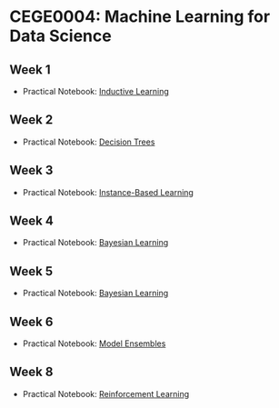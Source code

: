 # CEGE0004: Machine Learning for Data Science

## Week 1

- Practical Notebook: [Inductive Learning](https://github.com/aldolipani/CEGE0004/blob/master/1%20-%20Week/inductive_learning.ipynb)

## Week 2

- Practical Notebook: [Decision Trees](https://github.com/aldolipani/CEGE0004/blob/master/2%20-%20Week/decision_trees.ipynb)

## Week 3

- Practical Notebook: [Instance-Based Learning](https://github.com/aldolipani/CEGE0004/blob/master/3%20-%20Week/instance-based_learning.ipynb)

## Week 4

- Practical Notebook: [Bayesian Learning](https://github.com/aldolipani/CEGE0004/blob/master/4%20-%20Week/bayesian_learning.ipynb)

## Week 5

- Practical Notebook: [Bayesian Learning](https://github.com/aldolipani/CEGE0004/blob/master/5%20-%20Week/neural_networks.ipynb)

## Week 6

- Practical Notebook: [Model Ensembles](https://github.com/aldolipani/CEGE0004/blob/master/6%20-%20Week/model_ensembles.ipynb)

## Week 8

- Practical Notebook: [Reinforcement Learning](https://github.com/aldolipani/CEGE0004/blob/master/8%20-%20Week/reinforcement_learning.ipynb)
